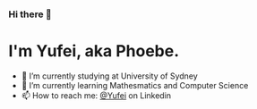 ### Hi there 👋
# I'm Yufei, aka Phoebe.
- 🔭 I’m currently studying at University of Sydney
- 🌱 I’m currently learning Mathesmatics and Computer Science
- 📫 How to reach me: [@Yufei](linkedin.com/in/yufei-zuo-664635117) on Linkedin

<!--START_SECTION:waka-->
<!--END_SECTION:waka-->

